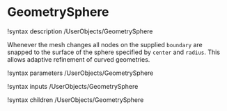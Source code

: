 # GeometrySphere
!syntax description /UserObjects/GeometrySphere

Whenever the mesh changes all nodes on the supplied `boundary` are snapped to the
surface of the sphere specified by `center` and `radius`. This allows adaptive
refinement of curved geometries.

!syntax parameters /UserObjects/GeometrySphere

!syntax inputs /UserObjects/GeometrySphere

!syntax children /UserObjects/GeometrySphere
